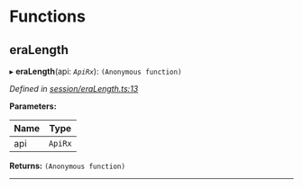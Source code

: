 

# Functions

<a id="eralength"></a>

##  eraLength

▸ **eraLength**(api: *`ApiRx`*): `(Anonymous function)`

*Defined in [session/eraLength.ts:13](https://github.com/polkadot-js/api/blob/1f401d6/packages/api-derive/src/session/eraLength.ts#L13)*

**Parameters:**

| Name | Type |
| ------ | ------ |
| api | `ApiRx` |

**Returns:** `(Anonymous function)`

___

